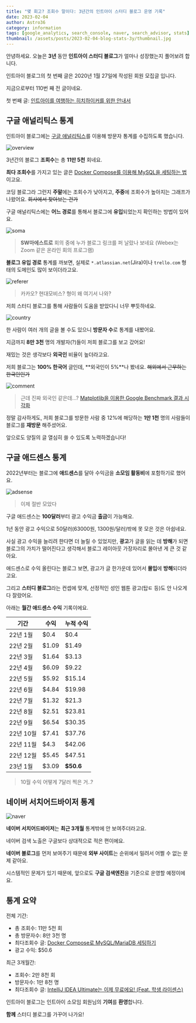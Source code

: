 ```yaml
---
title: "몇 회고? 조회수 말이다: 3년간의 인트아이 스터디 블로그 운영 기록"
date: 2023-02-04
author: Astro36
category: information
tags: [google_analytics, search_console, naver, search_advisor, stats]
thumbnail: /assets/posts/2023-02-04-blog-stats-3y/thumbnail.jpg
---
```


안녕하세요. 오늘은 **3년** 동안 **인트아이 스터디 블로그**가 얼마나 성장했는지 풀어보려 합니다.

인트아이 블로그의 첫 번째 글은 2020년 1월 27일에 작성된 회원 모집글 입니다.

지금으로부터 110번 째 전 글이네요.

첫 번째 글: [인트아이를 여행하는 히치하이커를 위한 안내서](https://int-i.github.io/information/2020-01-27/welcome/)

## 구글 애널리틱스 통계

인트아이 블로그에는 [구글 애널리틱스](https://analytics.google.com/analytics/web/?hl=ko)를 이용해 방문자 통계를 수집하도록 했습니다.

![overview](/assets/posts/2023-02-04-blog-stats-3y/overview.png)

3년간의 블로그 **조회수**는 총 **11만 5천** 회네요.

**최다 조회수**를 가지고 있는 글은 [Docker Compose를 이용해 MySQL을 세팅하는 법](https://int-i.github.io/sql/2020-12-31/mysql-docker-compose/)이고요.

코딩 블로그라 그런지 **주말**에는 조회수가 낮아지고, **주중**에 조회수가 높아지는 그래프가 나왔어요. ~~회사에서 찾아보는 건가~~

구글 애널리틱스에는 **어느 경로**를 통해서 블로그에 **유입**되었는지 확인하는 방법이 있어요.

![soma](/assets/posts/2023-02-04-blog-stats-3y/soma.png)

> **SW마에스트로** 회의 중에 누가 블로그 링크를 퍼 날랐나 보네요 (Webex는 Zoom 같은 온라인 회의 프로그램)

**블로그 유입 경로** 통계를 까보면, 실제로 `*.atlassian.net`(Jira)이나 `trello.com` 형태의 도메인도 많이 보이더라고요.

![referer](/assets/posts/2023-02-04-blog-stats-3y/referer.png)

> 카카오? 현대모비스? 형이 왜 여기서 나와?

저희 스터디 블로그를 통해 사람들이 도움을 받았다니 너무 뿌듯하네요.

![country](/assets/posts/2023-02-04-blog-stats-3y/country.png)

한 사람이 여러 개의 글을 볼 수도 있으니 **방문자 수**로 통계를 내봤어요.

지금까지 **8만 3천** 명의 개발자(?)들이 저희 블로그를 보고 갔어요!

재밌는 것은 생각보다 **외국인** 비율이 높더라고요.

저희 블로그는 **100% 한국어** 글인데, **외국인이 5%**나 봤네요. ~~해외에서 근무하는 한국인인가~~

![comment](/assets/posts/2023-02-04-blog-stats-3y/comment.png)

> 근데 진짜 외국인 같은데...? [Matplotlib을 이용한 Google Benchmark 결과 시각화](https://int-i.github.io/python/2021-11-07/matplotlib-google-benchmark-visualization/)

정말 감사하게도, 저희 블로그를 방문한 사람 중 12%에 해당하는 **1만 1천** 명의 사람들이 블로그를 **재방문** 해주셨어요.

앞으로도 양질의 글 열심히 쓸 수 있도록 노력하겠습니다!

## 구글 애드센스 통계

2022년부터는 블로그에 **애드센스**를 달아 수익금을 **소모임 활동비**에 포함하기로 했어요.

![adsense](/assets/posts/2023-02-04-blog-stats-3y/adsense.png)

> 이제 절반 모았다

구글 애드센스는 **100달러**부터 광고 수익금 **출금**이 가능해요.

1년 동안 광고 수익으로 50달러(63000원, 1300원/달러)밖에 못 모은 것은 아쉽네요.

사실 광고 수익을 늘리려 한다면 더 늘릴 수 있었지만, **광고**가 글을 읽는 데 **방해**가 되면 블로그의 가치가 떨어진다고 생각해서 블로그 레이아웃 가장자리로 몰아낸 게 큰 것 같아요.

애드센스로 수익 올린다는 블로그 보면, 광고가 글 한가운데 있어서 **몰입**에 **방해**되더라고요.

그리고 **스터디 블로그**라는 컨셉에 맞게, 선정적인 성인 웹툰 광고(탑ㅌ 등)도 안 나오게 다 잘랐어요.

아래는 **월간 애드센스 수익** 기록이에요.

| 기간      | 수익  | 누적 수익 |
| --------- | ----- | --------- |
| 22년 1월  | $0.4  | $0.4      |
| 22년 2월  | $1.09 | $1.49     |
| 22년 3월  | $1.64 | $3.13     |
| 22년 4월  | $6.09 | $9.22     |
| 22년 5월  | $5.92 | $15.14    |
| 22년 6월  | $4.84 | $19.98    |
| 22년 7월  | $1.32 | $21.3     |
| 22년 8월  | $2.51 | $23.81    |
| 22년 9월  | $6.54 | $30.35    |
| 22년 10월 | $7.41 | $37.76    |
| 22년 11월 | $4.3  | $42.06    |
| 22년 12월 | $5.45 | $47.51    |
| 23년 1월  | $3.09 | **$50.6** |

> 10월 수익 어떻게 7달러 찍은 거..?

## 네이버 서치어드바이저 통계

![naver](/assets/posts/2023-02-04-blog-stats-3y/naver.png)

**네이버 서치어드바이저**는 **최근 3개월** 통계밖에 안 보여주더라고요.

네이버 검색 노출은 구글보다 상대적으로 적은 편이에요.

**네이버 블로그**를 먼저 보여주기 때문에 **외부 사이트**는 순위에서 밀려서 어쩔 수 없는 문제 같아요.

시스템적인 문제가 있기 때문에, 앞으로도 **구글 검색엔진**을 기준으로 운영할 예정이에요.

## 통계 요약

전체 기간:

- 총 조회수: 11만 5천 회
- 총 방문자수: 8만 3천 명
- 최다조회수 글: [Docker Compose로 MySQL/MariaDB 세팅하기](https://int-i.github.io/sql/2020-12-31/mysql-docker-compose/)
- 광고 수익: $50.6

최근 3개월간:

- 조회수: 2만 8천 회
- 방문자수: 1만 8천 명
- 최다조회수 글: [IntelliJ IDEA Ultimate는 이제 무료에요! (Feat. 학생 라이센스)](https://int-i.github.io/java/2022-06-06/jetbrains-student-license/)

인트아이 블로그는 인트아이 소모임 회원님의 **기여**를 **환영**합니다.

**함께** 스터디 블로그를 가꾸어 나가요!
